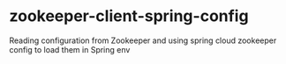 # zookeeper-client-spring-config
Reading configuration from Zookeeper and using spring cloud zookeeper config to load them in Spring env
